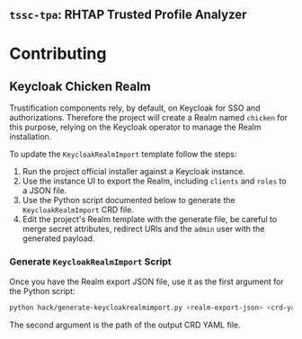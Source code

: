`tssc-tpa`: RHTAP Trusted Profile Analyzer
-------------------------------------------

# Contributing

## Keycloak Chicken Realm

Trustification components rely, by default, on Keycloak for SSO and authorizations.
Therefore the project will create a Realm named `chicken` for this purpose, relying on the Keycloak operator to manage the Realm installation.

To update the `KeycloakRealmImport` template follow the steps:

1. Run the project official installer against a Keycloak instance.
2. Use the instance UI to export the Realm, including `clients` and `roles` to a JSON file.
3. Use the Python script documented below to generate the `KeycloakRealmImport` CRD file.
4. Edit the project's Realm template with the generate file, be careful to merge secret attributes, redirect URIs and the `admin` user with the generated payload.

### Generate `KeycloakRealmImport` Script

Once you have the Realm export JSON file, use it as the first argument for the Python script:

```sh
python hack/generate-keycloakrealmimport.py <realm-export-json> <crd-yaml>
```

The second argument is the path of the output CRD YAML file.
